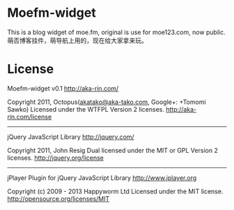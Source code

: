 Moefm-widget
============

This is a blog widget of moe.fm, original is use for moe123.com, now public.
萌否博客挂件，萌导航上用的，现在给大家拿来玩。

License
============

Moefm-widget v0.1
http://aka-rin.com/

Copyright 2011, Octopus(akatako@aka-tako.com, Google+: +Tomomi Sawko)
Licensed under the WTFPL Version 2 licenses.
http://aka-rin.com/license

********************************************

jQuery JavaScript Library
http://jquery.com/

Copyright 2011, John Resig
Dual licensed under the MIT or GPL Version 2 licenses.
http://jquery.org/license

********************************************

jPlayer Plugin for jQuery JavaScript Library
http://www.jplayer.org

Copyright (c) 2009 - 2013 Happyworm Ltd
Licensed under the MIT license.
http://opensource.org/licenses/MIT